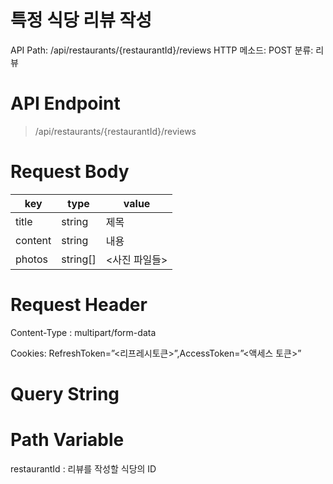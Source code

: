 # 특정 식당 리뷰 작성

API Path: /api/restaurants/{restaurantId}/reviews
HTTP 메소드: POST
분류: 리뷰

# API Endpoint

> /api/restaurants/{restaurantId}/reviews
> 

# Request Body

| key | type | value |
| --- | --- | --- |
| title | string | 제목 |
| content | string | 내용 |
| photos | string[] <binary> | <사진 파일들> |

# Request Header

Content-Type : multipart/form-data

Cookies: RefreshToken=”<리프레시토큰>”,AccessToken=”<액세스 토큰>”

# Query String

# Path Variable

restaurantId : 리뷰를 작성할 식당의 ID